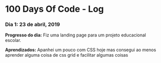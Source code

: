 # 100 Days Of Code - Log

### Dia 1: 23 de abril, 2019 


**Progresso do dia:** Fiz uma landing page para um projeto educacional escolar.

**Aprendizados:** Apanhei um pouco com CSS hoje mas consegui ao menos aprender alguma coisa de css grid e facilitar algumas coisas



